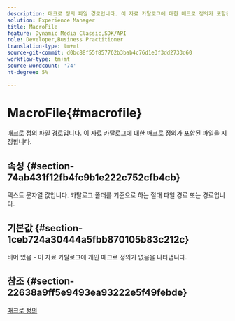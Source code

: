 ```yaml
---
description: 매크로 정의 파일 경로입니다. 이 자료 카탈로그에 대한 매크로 정의가 포함된 파일을 지정합니다.
solution: Experience Manager
title: MacroFile
feature: Dynamic Media Classic,SDK/API
role: Developer,Business Practitioner
translation-type: tm+mt
source-git-commit: d0bc88f55f857762b3bab4c76d1e3f3dd2733d60
workflow-type: tm+mt
source-wordcount: '74'
ht-degree: 5%

---
```



# MacroFile{#macrofile}

매크로 정의 파일 경로입니다. 이 자료 카탈로그에 대한 매크로 정의가 포함된 파일을 지정합니다.

## 속성 {#section-74ab431f12fb4fc9b1e222c752cfb4cb}

텍스트 문자열 값입니다. 카탈로그 폴더를 기준으로 하는 절대 파일 경로 또는 경로입니다.

## 기본값 {#section-1ceb724a30444a5fbb870105b83c212c}

비어 있음 - 이 자료 카탈로그에 개인 매크로 정의가 없음을 나타냅니다.

## 참조 {#section-22638a9ff5e9493ea93222e5f49febde}

[매크로 정의](../../../../../ir-api/material-cat/image-rendering-api-ref/c-ir-material-catalog/c-ir-macro-definition-reference/c-ir-macro-definition-reference.md#concept-477b77fa187147bfa55fa67134d4a453)
